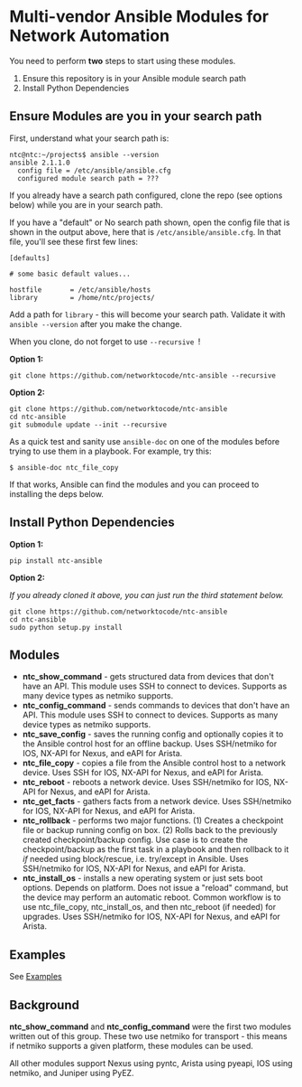 
# Multi-vendor Ansible Modules for Network Automation

You need to perform **two** steps to start using these modules.

1. Ensure this repository is in your Ansible module search path
2. Install Python Dependencies 


## Ensure Modules are you in your search path

First, understand what your search path is:

```
ntc@ntc:~/projects$ ansible --version
ansible 2.1.1.0
  config file = /etc/ansible/ansible.cfg
  configured module search path = ???
```

If you already have a search path configured, clone the repo (see options below) while you are in your search path.

If you have a "default" or No search path shown, open the config file that is shown in the output above, here that is `/etc/ansible/ansible.cfg`.  In that file, you'll see these first few lines:

```
[defaults]

# some basic default values...

hostfile       = /etc/ansible/hosts
library        = /home/ntc/projects/
```

Add a path for `library` - this will become your search path.  Validate it with `ansible --version` after you make the change.

When you clone, do not forget to use `--recursive `!

**Option 1:**

```
git clone https://github.com/networktocode/ntc-ansible --recursive
```

**Option 2:**

```
git clone https://github.com/networktocode/ntc-ansible
cd ntc-ansible
git submodule update --init --recursive
```


As a quick test and sanity use `ansible-doc` on one of the modules before trying to use them in a playbook.  For example, try this:

```
$ ansible-doc ntc_file_copy
```

If that works, Ansible can find the modules and you can proceed to installing the deps below.


## Install Python Dependencies

**Option 1:**

```
pip install ntc-ansible
```

**Option 2:**

_If you already cloned it above, you can just run the third statement below._

```
git clone https://github.com/networktocode/ntc-ansible
cd ntc-ansible
sudo python setup.py install
```


## Modules

  * **ntc_show_command** - gets structured data from devices that don't have an API.  This module uses SSH to connect to devices.  Supports as many device types as netmiko supports.
  * **ntc_config_command** - sends commands to devices that don't have an API.  This module uses SSH to connect to devices.  Supports as many device types as netmiko supports.
  * **ntc_save_config** - saves the running config and optionally copies it to the Ansible control host for an offline backup.  Uses SSH/netmiko for IOS, NX-API for Nexus, and eAPI for Arista.
  * **ntc_file_copy** - copies a file from the Ansible control host to a network device. Uses SSH for IOS, NX-API for Nexus, and eAPI for Arista.
  * **ntc_reboot** - reboots a network device. Uses SSH/netmiko for IOS, NX-API for Nexus, and eAPI for Arista.
  * **ntc_get_facts** - gathers facts from a network device.  Uses SSH/netmiko for IOS, NX-API for Nexus, and eAPI for Arista.
  * **ntc_rollback** - performs two major functions.  (1) Creates a checkpoint file or backup running config on box. (2) Rolls back to the previously created checkpoint/backup config.  Use case is to create the checkpoint/backup as the first task in a playbook and then rollback to it _if_ needed using block/rescue, i.e. try/except in Ansible. Uses SSH/netmiko for IOS, NX-API for Nexus, and eAPI for Arista.
  * **ntc_install_os** - installs a new operating system or just sets boot options.  Depends on platform.  Does not issue a "reload" command, but the device may perform an automatic reboot.  Common workflow is to use ntc_file_copy, ntc_install_os, and then ntc_reboot (if needed) for upgrades.  Uses SSH/netmiko for IOS, NX-API for Nexus, and eAPI for Arista.


## Examples

See [Examples](examples.md)

## Background

**ntc_show_command** and **ntc_config_command** were the first two modules written out of this group.  These two use netmiko for transport - this means if netmiko supports a given platform, these modules can be used.

All other modules support Nexus using pyntc, Arista using pyeapi, IOS using netmiko, and Juniper using PyEZ.

